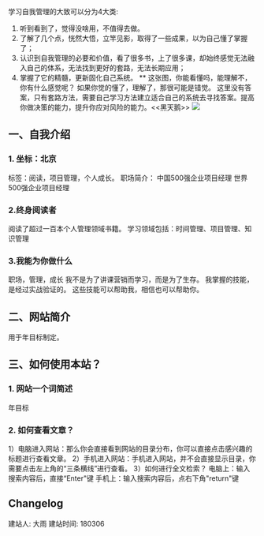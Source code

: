 学习自我管理的大致可以分为4大类:
1. 听到看到了，觉得没啥用，不值得去做。
2. 了解了几个点，恍然大悟，立竿见影，取得了一些成果，以为自己懂了掌握了；
3. 认识到自我管理的必要和价值，看了很多书，上了很多课，却始终感觉无法融入自己的体系，无法找到更好的套路，无法长期应用；
4. 掌握了它的精髓，更新固化自己系统。
** 这张图，你能看懂吗，能理解不，你有什么感觉呢？
如果你觉的懂了，理解了，那很可能是错觉。
这里没有答案，只有套路方法，需要自己学习方法建立适合自己的系统去寻找答案。提高你做决策的能力，提升你应对风险的能力。<<黑天鹅>>
![](http://p4hi9syd4.bkt.clouddn.com/2018-03-13-180313PSM.JPG)
## 一、自我介绍
### 1. 坐标：北京
标签：阅读，项目管理，个人成长。
职场简介：
中国500强企业项目经理
世界500强企业项目经理
### 2.终身阅读者
阅读了超过一百本个人管理领域书籍。
学习领域包括：时间管理、项目管理、知识管理

### 3.我能为你做什么
职场，管理，成长
我不是为了讲课营销而学习，而是为了生存。
我掌握的技能，是经过实战验证的。
这些技能可以帮助我，相信也可以帮助你。

## 二、网站简介
用于年目标制定。

## 三、如何使用本站？
### 1. 网站一个词简述
年目标

### 2. 如何查看文章？
1）电脑进入网站：那么你会直接看到网站的目录分布，你可以直接点击感兴趣的标题进行查看文章。
2）手机进入网站：手机进入网站，并不会直接显示目录，你需要点击左上角的“三条横线”进行查看。
3）如何进行全文检索？
电脑上：输入搜索内容后，直接“Enter"键
手机上：输入搜索内容后，点右下角"return"键

## Changelog
建站人: 大雨
建站时间: 180306
